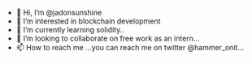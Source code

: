 - 👋 Hi, I’m @jadonsunshine
- 👀 I’m interested in blockchain development
- 🌱 I’m currently learning solidity..
- 💞️ I’m looking to collaborate on free work as an intern...
- 📫 How to reach me ...you can reach me on twitter @hammer_onit...

<!---
jadonsunshine/jadonsunshine is a ✨ special ✨ repository because its `README.md` (this file) appears on your GitHub profile.
You can click the Preview link to take a look at your changes.
--->
